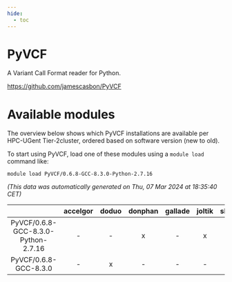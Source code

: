 ```yaml
---
hide:
  - toc
---
```


PyVCF
=====


A Variant Call Format reader for Python.

https://github.com/jamescasbon/PyVCF
# Available modules


The overview below shows which PyVCF installations are available per HPC-UGent Tier-2cluster, ordered based on software version (new to old).

To start using PyVCF, load one of these modules using a `module load` command like:

```shell
module load PyVCF/0.6.8-GCC-8.3.0-Python-2.7.16
```

*(This data was automatically generated on Thu, 07 Mar 2024 at 18:35:40 CET)*  

| |accelgor|doduo|donphan|gallade|joltik|skitty|
| :---: | :---: | :---: | :---: | :---: | :---: | :---: |
|PyVCF/0.6.8-GCC-8.3.0-Python-2.7.16|-|-|x|-|x|-|
|PyVCF/0.6.8-GCC-8.3.0|-|x|-|-|-|-|
